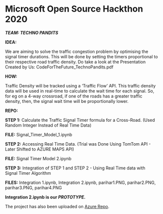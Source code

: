 # Microsoft Open Source Hackthon 2020


***TEAM: TECHNO PANDITS***

**IDEA:**

We are aiming to solve the traffic congestion problem by optimising the signal timer durations. This will be done by setting the timers proportional to their respective road traffic density. 
Do take a look at the Presentation Created by Us: CodeForTheFuture_TechnoPandits.pdf




**HOW:**

Traffic Density will be tracked using a ‘Traffic Flow’ API. This traffic density data will be used in real-time to calculate the wait time for each signal. So, for eg on a 4-way crossroad, if one of the roads has a greater traffic density, then, the signal wait time will be proportionally lower. 




**REPO:**

**STEP 1:** Calculate the Traffic Signal Timer formula for a Cross-Road. (Used Random Integer Instead of Real Time Data)

**FILE:**  Signal_Timer_Model_1.ipynb 


**STEP 2:** Accessing Real Time Data. (Trial was Done Using TomTom API - Later Shifted to AZURE MAPS API)

**FILE:** Signal Timer Model 2.ipynb


**STEP 3:** Integration of STEP 1 and STEP 2 - Using Real Time data with Signal Timer Algorithm

**FILES:** Integration 1.ipynb, Integration 2.ipynb, parihar1.PNG, parihar2.PNG, parihar3.PNG, parihar4.PNG


**Integration 2.ipynb is our _PROTOTYPE._**

The project has also been uploaded on [Azure Repo](https://notebooks.azure.com/sgumredkar/projects/microsoft-code-for-future).


